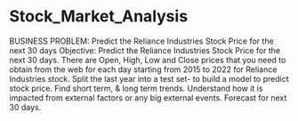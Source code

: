 # Stock_Market_Analysis

BUSINESS PROBLEM: Predict the Reliance Industries Stock Price for the next 30 days
Objective:
Predict the Reliance Industries Stock Price for the next 30 days.
There are Open, High, Low and Close prices that you need to obtain from the web for each day starting from 2015 to 2022 for Reliance Industries stock.
Split the last year into a test set- to build a model to predict stock price.
Find short term, & long term trends.
Understand how it is impacted from external factors or any big external events.
Forecast for next 30 days.
